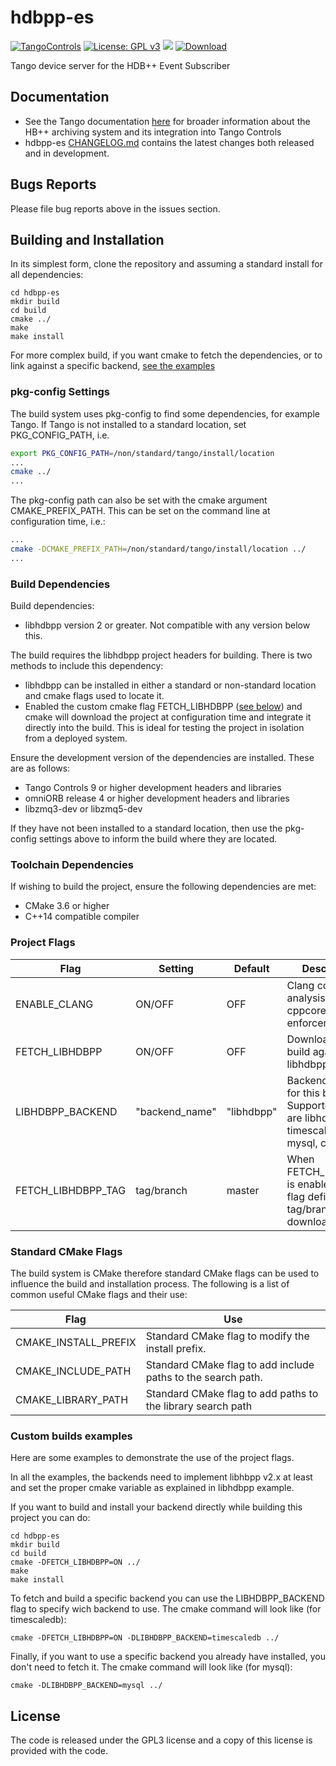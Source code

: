 # hdbpp-es

[![TangoControls](https://img.shields.io/badge/-Tango--Controls-7ABB45.svg?style=flat&logo=%20data%3Aimage%2Fpng%3Bbase64%2CiVBORw0KGgoAAAANSUhEUgAAACAAAAAkCAYAAADo6zjiAAAABHNCSVQICAgIfAhkiAAAAAlwSFlzAAALEwAACxMBAJqcGAAAAsFJREFUWIXtl01IFVEYht9zU%2FvTqOxShLowlOgHykWUGEjUKqiocB1FQURB0KJaRdGiaFM7gzZRLWpTq2olhNQyCtpYCP1gNyIoUTFNnxZzRs8dzvw4Q6564XLnfOf73vedc2a%2BmZEKALgHrC3CUUR8CxZFeEoFalsdM4uLmMgFoIlZLJp3A9ZE4S2oKehhlaR1BTnyg2ocnW%2FxsxEDhbYij4EPVncaeASMAavnS%2FwA8NMaqACNQCew3f4as3KZOYh2SuqTVJeQNiFpn6QGSRVjTH9W%2FiThvcCn6H6n4BvQDvQWFT%2BSIDIFDAKfE3KOAQeBfB0XGPeQvgE67P8ZoB44DvTHmFgJdOQRv%2BUjc%2BavA9siNTWemgfA3TwGquCZ3w8szFIL1ALngIZorndvgJOR0GlP2gtJkzH%2Bd0fGFxW07NqY%2FCrx5QRXcYjbCbmxF1dkBSbi8kpACah3Yi2Sys74cVyxMWY6bk5BTwgRe%2BYlSzLmxNpU3aBeJogk4XWWpJKUeiap3RJYCpQj4QWZDQCuyIAk19Auj%2BAFYGZZjTGjksaBESB8P9iaxUBIaJzjZcCQcwHdj%2BS2Al0xPOeBYYKHk4vfmQ3Y8YkIwRUb7wQGU7j2ePrA1URx93ayd8UpD8klyPbSQfCOMIO05MbI%2BDvwBbjsMdGTwlX21AAMZzEerkaI9zFkP4AeYCPBg6gNuEb6I%2FthFgN1KSQupqzoRELOSed4DGiJala1UmOMr2U%2Bl%2FTWEy9Japa%2Fy41IWi%2FJ3d4%2FkkaAw0Bz3AocArqApwTvet3O3GbgV8qqjAM7bf4N4KMztwTodcYVyelywKSCD5V3xphNXoezuTskNSl4bgxJ6jPGVJJqbN0aSV%2Bd0M0aO7FCs19Jo2lExphXaTkxdRVgQFK7DZVDZ8%2BcpdmQh3wuILh7ut3AEyt%2B51%2BL%2F0cUfwFOX0t0StltmQAAAABJRU5ErkJggg%3D%3D)](http://www.tango-controls.org) [![License: GPL v3](https://img.shields.io/badge/License-GPL%20v3-blue.svg)](https://www.gnu.org/licenses/gpl-3.0) [![](https://img.shields.io/github/release/tango-controls-hdbpp/hdbpp-es.svg)](https://github.com/tango-controls-hdbpp/hdbpp-es/releases) [![Download](https://api.bintray.com/packages/tango-controls/debian/hdb%2B%2Bes/images/download.svg)](https://bintray.com/tango-controls/debian/hdb%2B%2Bes/_latestVersion)

Tango device server for the HDB++ Event Subscriber 

## Documentation

* See the Tango documentation [here](http://tango-controls.readthedocs.io/en/latest/administration/services/hdbpp/index.html#hdb-an-archiving-historian-service) for broader information about the HB++ archiving system and its integration into Tango Controls
* hdbpp-es [CHANGELOG.md](https://github.com/tango-controls-hdbpp/hdbpp-es/blob/master/CHANGELOG.md) contains the latest changes both released and in development.

## Bugs Reports

Please file bug reports above in the issues section.

## Building and Installation

In its simplest form, clone the repository and assuming a standard install for all dependencies:

```
cd hdbpp-es
mkdir build
cd build
cmake ../
make
make install
```

For more complex build, if you want cmake to fetch the dependencies, or to link against a specific backend, [see the examples](#custom-builds-examples)

### pkg-config Settings

The build system uses pkg-config to find some dependencies, for example Tango. If Tango is not installed to a standard location, set PKG_CONFIG_PATH, i.e.

```bash
export PKG_CONFIG_PATH=/non/standard/tango/install/location
...
cmake ../
...
```

The pkg-config path can also be set with the cmake argument CMAKE_PREFIX_PATH. This can be set on the command line at configuration time, i.e.:

```bash
...
cmake -DCMAKE_PREFIX_PATH=/non/standard/tango/install/location ../
...
```

### Build Dependencies

Build dependencies:

* libhdbpp version 2 or greater. Not compatible with any version below this.

The build requires the libhdbpp project headers for building. There is two methods to include this dependency:

* libhdbpp can be installed in either a standard or non-standard location and cmake flags used to locate it.
* Enabled the custom cmake flag FETCH_LIBHDBPP ([see below](#project-flags)) and cmake will download the project at configuration time and integrate it directly into the build. This is ideal for testing the project in isolation from a deployed system.

Ensure the development version of the dependencies are installed. These are as follows:

* Tango Controls 9 or higher development headers and libraries
* omniORB release 4 or higher development headers and libraries
* libzmq3-dev or libzmq5-dev

If they have not been installed to a standard location, then use the pkg-config settings above to inform the build where they are located.

### Toolchain Dependencies

If wishing to build the project, ensure the following dependencies are met:

* CMake 3.6 or higher
* C++14 compatible compiler

### Project Flags

| Flag | Setting | Default | Description |
|------|-----|-----|-----|
| ENABLE_CLANG | ON/OFF | OFF | Clang code static analysis and cppcore guideline enforcement |
| FETCH_LIBHDBPP | ON/OFF | OFF | Download and build against libhdbpp locally |
| LIBHDBPP_BACKEND | "backend_name" | "libhdbpp" | Backend to use for this build. Supported values are libhdbpp, timescaledb, mysql, cassandra. |
| FETCH_LIBHDBPP_TAG | tag/branch | master | When FETCH_LIBHDBPP is enabled, this flag defines the tag/branch to download |

### Standard CMake Flags

The build system is CMake therefore standard CMake flags can be used to influence the build and installation process. The following is a list of common useful CMake flags and their use:

| Flag | Use |
|------|-----|
| CMAKE_INSTALL_PREFIX | Standard CMake flag to modify the install prefix. |
| CMAKE_INCLUDE_PATH | Standard CMake flag to add include paths to the search path. |
| CMAKE_LIBRARY_PATH | Standard CMake flag to add paths to the library search path |

### Custom builds examples

Here are some examples to demonstrate the use of the project flags.

In all the examples, the backends need to implement libhbpp v2.x at least and set the proper cmake variable as explained in libhdbpp example.

If you want to build and install your backend directly while building this project you can do:

```
cd hdbpp-es
mkdir build
cd build
cmake -DFETCH_LIBHDBPP=ON ../
make
make install
```

To fetch and build a specific backend you can use the LIBHDBPP_BACKEND flag to specify wich backend to use. The cmake command will look like (for timescaledb):

```
cmake -DFETCH_LIBHDBPP=ON -DLIBHDBPP_BACKEND=timescaledb ../
```

Finally, if you want to use a specific backend you already have installed, you don't need to fetch it. The cmake command will look like (for mysql):

```
cmake -DLIBHDBPP_BACKEND=mysql ../
```

## License

The code is released under the GPL3 license and a copy of this license is provided with the code.
